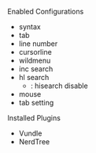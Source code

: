 Enabled Configurations
- syntax
- tab
- line number
- cursorline
- wildmenu
- inc search
- hl search
    - <lead><space>: hisearch disable
- mouse
- tab setting

Installed Plugins
- Vundle
- NerdTree <F10>
